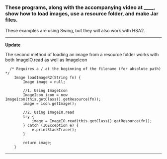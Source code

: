 ### These programs, along with the accompanying video at ____, show how to load images, use a resource folder, and make Jar files. 
These examples are using Swing, but they will also work with HSA2.

------------
**Update**

The second method of loading an image from a resource folder works with both ImageIO.read as well as ImageIcon

```
  /* Requires a / at the beginning of the filename (for absolute path) */
	Image loadImageR2(String fn) {
		Image image = null;
		
		//1. Using ImageIcon
		ImageIcon icon = new ImageIcon(this.getClass().getResource(fn));
		image = icon.getImage();
		
		//2. Using ImageIO.read
		try {
			image = ImageIO.read(this.getClass().getResource(fn));
		} catch (IOException e) {
			e.printStackTrace();
		}
		
		return image;
	}
```

---------------
